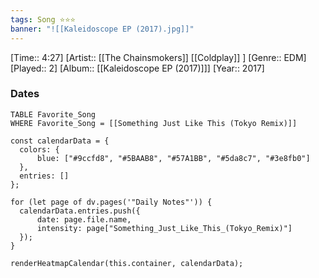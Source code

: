 ```yaml
---
tags: Song ⭐⭐⭐ 
banner: "![[Kaleidoscope EP (2017).jpg]]"
---
```

[Time:: 4:27]
[Artist:: [[The Chainsmokers]] [[Coldplay]] ]
[Genre:: EDM]
[Played:: 2]
[Album:: [[Kaleidoscope EP (2017)]]]
[Year:: 2017]
### Dates
````dataview
TABLE Favorite_Song
WHERE Favorite_Song = [[Something Just Like This (Tokyo Remix)]]
````

  ```dataviewjs
const calendarData = { 
	colors: { 
		blue: ["#9ccfd8", "#5BAAB8", "#57A1BB", "#5da8c7", "#3e8fb0"] 
	}, 
	entries: [] 
}; 

for (let page of dv.pages('"Daily Notes"')) { 
	calendarData.entries.push({ 
		date: page.file.name, 
		intensity: page["Something_Just_Like_This_(Tokyo_Remix)"]
	}); 
} 

renderHeatmapCalendar(this.container, calendarData);
```
